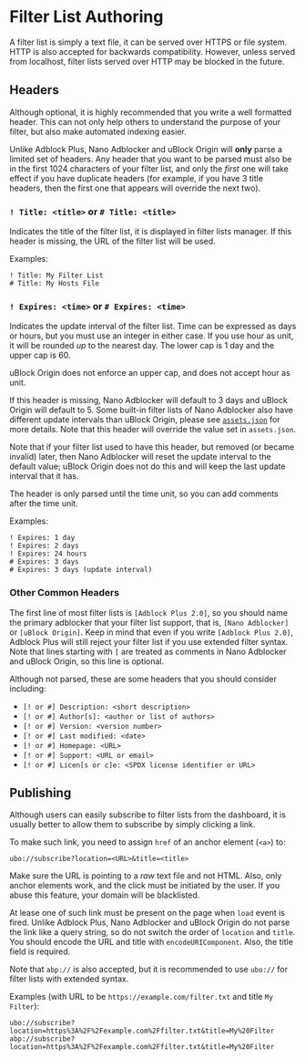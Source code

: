 # Filter List Authoring

A filter list is simply a text file, it can be served over HTTPS or file system.
HTTP is also accepted for backwards compatibility. However, unless served from
localhost, filter lists served over HTTP may be blocked in the future.

## Headers

Although optional, it is highly recommended that you write a well formatted
header. This can not only help others to understand the purpose of your filter,
but also make automated indexing easier.

Unlike Adblock Plus, Nano Adblocker and uBlock Origin will **only** parse a
limited set of headers. Any header that you want to be parsed must also be in
the first 1024 characters of your filter list, and only the *first* one will
take effect if you have duplicate headers (for example, if you have 3 title
headers, then the first one that appears will override the next two).

### `! Title: <title>` or `# Title: <title>`

Indicates the title of the filter list, it is displayed in filter lists manager.
If this header is missing, the URL of the filter list will be used.

Examples:
```
! Title: My Filter List
# Title: My Hosts File
```

### `! Expires: <time>` or `# Expires: <time>`

Indicates the update interval of the filter list. Time can be expressed as days
or hours, but you must use an integer in either case. If you use hour as unit,
it will be rounded *up* to the nearest day. The lower cap is 1 day and the upper
cap is 60.

uBlock Origin does not enforce an upper cap, and does not accept hour as unit.

If this header is missing, Nano Adblocker will default to 3 days and uBlock
Origin will default to 5. Some built-in filter lists of Nano Adblocker
also have different update intervals than uBlock Origin, please see
[`assets.json`](/assets/assets.json) for more details. Note that this header
will override the value set in `assets.json`.

Note that if your filter list used to have this header, but removed (or became
invalid) later, then Nano Adblocker will reset the update interval to the
default value; uBlock Origin does not do this and will keep the last update
interval that it has.

The header is only parsed until the time unit, so you can add comments after
the time unit.

Examples:
```
! Expires: 1 day
! Expires: 2 days
! Expires: 24 hours
# Expires: 3 days
# Expires: 3 days (update interval)
```

### Other Common Headers

The first line of most filter lists is `[Adblock Plus 2.0]`, so you should name
the primary adblocker that your filter list support, that is, `[Nano Adblocker]`
or `[uBlock Origin]`. Keep in mind that even if you write `[Adblock Plus 2.0]`,
Adblock Plus will still reject your filter list if you use extended filter
syntax. Note that lines starting with `[` are treated as comments in Nano
Adblocker and uBlock Origin, so this line is optional.

Although not parsed, these are some headers that you should consider including:
- `[! or #] Description: <short description>`
- `[! or #] Author[s]: <author or list of authors>`
- `[! or #] Version: <version number>`
- `[! or #] Last modified: <date>`
- `[! or #] Homepage: <URL>`
- `[! or #] Support: <URL or email>`
- `[! or #] Licen[s or c]e: <SPDX license identifier or URL>`

## Publishing

Although users can easily subscribe to filter lists from the dashboard, it is
usually better to allow them to subscribe by simply clicking a link.

To make such link, you need to assign `href` of an anchor element (`<a>`) to:
```
ubo://subscribe?location=<URL>&title=<title>
```

Make sure the URL is pointing to a *raw* text file and not HTML. Also, only
anchor elements work, and the click must be initiated by the user. If you abuse
this feature, your domain will be blacklisted.

At lease one of such link must be present on the page when `load` event is
fired. Unlike Adblock Plus, Nano Adblocker and uBlock Origin do not parse the
link like a query string, so do not switch the order of `location` and `title`.
You should encode the URL and title with `encodeURIComponent`. Also, the title
field is required.

Note that `abp://` is also accepted, but it is recommended to use `ubo://` for
filter lists with extended syntax.

Examples (with URL to be `https://example.com/filter.txt` and title `My
Filter`):
```
ubo://subscribe?location=https%3A%2F%2Fexample.com%2Ffilter.txt&title=My%20Filter
abp://subscribe?location=https%3A%2F%2Fexample.com%2Ffilter.txt&title=My%20Filter
```
